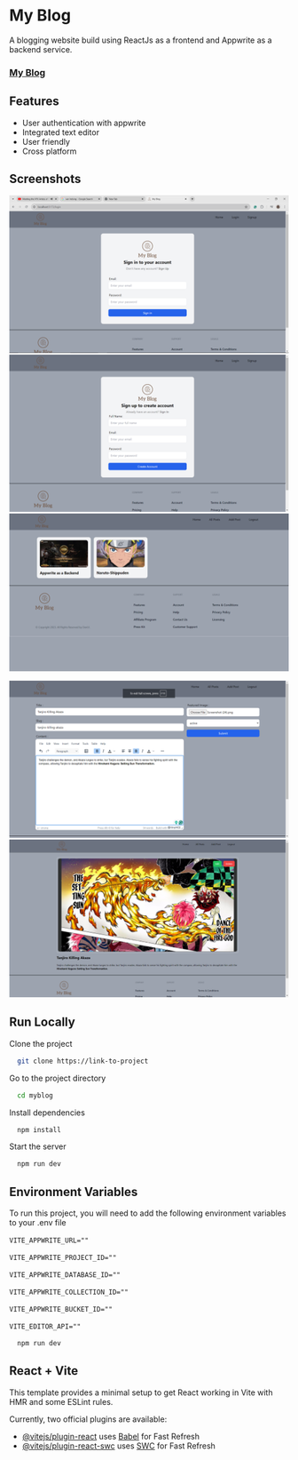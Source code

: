 
# My Blog

A blogging website build using ReactJs as a frontend and Appwrite as a backend service.

### [My Blog](https://myblogpa.netlify.app/)
## Features

- User authentication with appwrite
- Integrated text editor
- User friendly
- Cross platform


## Screenshots

![App Screenshot](/src/assets/Screenshot%20(139).png)
![App Screenshot](/src/assets/Screenshot%20(140).png)
![App Screenshot](/src/assets/Screenshot%20(141).png)

![App Screenshot](/src/assets/Screenshot%20(143).png)
![App Screenshot](/src/assets/Screenshot%20(144).png)


## Run Locally

Clone the project

```bash
  git clone https://link-to-project
```

Go to the project directory

```bash
  cd myblog
```

Install dependencies

```bash
  npm install
```

Start the server

```bash
  npm run dev
```


## Environment Variables

To run this project, you will need to add the following environment variables to your .env file

`VITE_APPWRITE_URL=""`

`VITE_APPWRITE_PROJECT_ID=""`

`VITE_APPWRITE_DATABASE_ID=""`

`VITE_APPWRITE_COLLECTION_ID=""`

`VITE_APPWRITE_BUCKET_ID=""`

`VITE_EDITOR_API=""`

```bash
  npm run dev
```

## React + Vite

This template provides a minimal setup to get React working in Vite with HMR and some ESLint rules.

Currently, two official plugins are available:

- [@vitejs/plugin-react](https://github.com/vitejs/vite-plugin-react/blob/main/packages/plugin-react/README.md) uses [Babel](https://babeljs.io/) for Fast Refresh
- [@vitejs/plugin-react-swc](https://github.com/vitejs/vite-plugin-react-swc) uses [SWC](https://swc.rs/) for Fast Refresh

